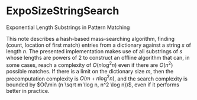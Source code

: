 # ExpoSizeStringSearch
Exponential Length Substrings in Pattern Matching

This note describes a hash-based mass-searching algorithm, finding (count, location of first match) entries from a dictionary against a string $s$ of length $n$. The presented implementation makes use of all substrings of $s$ whose lengths are powers of $2$ to construct an offline algorithm that can, in some cases, reach a complexity of $O(n \log^2n)$ even if there are $O(n^2)$ possible matches. If there is a limit on the dictionary size $m$, then the precomputation complexity is $O(m + n \log^2n)$, and the search complexity is bounded by $O(\min (n \sqrt m \log n, n^2 \log n))$, even if it performs better in practice.
